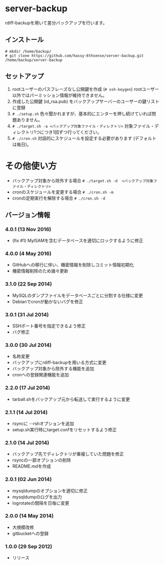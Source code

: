 # server-backup

rdiff-backupを用いて差分バックアップを行います。


## インストール
```
# mkdir /home/backup/
# git clone https://github.com/hassy-6thsense/server-backup.git /home/backup/server-backup
```


## セットアップ

1. rootユーザーのパスフレーズなし公開鍵を作成 (`# ssh-keygen`)
rootユーザー以外ではパーミッション情報が維持できません。
2. 作成した公開鍵 (id_rsa.pub) をバックアップサーバーのユーザーの鍵リストに登録
3. `# ./setup.sh`
色々聞かれますが、基本的にエンターを押し続けていれば問題ありません。
4. `# ./target.sh -a <バックアップ対象ファイル・ディレクトリ>`
対象ファイル・ディレクトリ1つにつき1回ずつ行ってください。
5. `# ./cron.sh`
対話的にスケジュールを設定する必要があります (デフォルトは毎日)。


# その他使い方

- バックアップ対象から除外する場合
`# ./target.sh -d  <バックアップ対象ファイル・ディレクトリ>`
- cronのスケジュールを変更する場合
`# ./cron.sh -m`
- cronの定期実行を解除する場合
`# ./cron.sh -d`


## バージョン情報

### 4.0.1 (13 Nov 2016)
- (fix #1) MyISAMを含むデータベースを適切にロックするように修正

### 4.0.0 (4 May 2016)
- GitHubへの移行に伴い、機密情報を削除しコミット情報初期化
- 機密情報削除のため諸々更新

### 3.1.0 (22 Sep 2014)
- MySQLのダンプファイルをデータベースごとに分割する仕様に変更
- Debianでcronが動かないバグを修正

### 3.0.1 (31 Jul 2014)
- SSHポート番号を指定できるよう修正
- バグ修正

### 3.0.0 (30 Jul 2014)
- 名称変更
- バックアップにrdiff-backupを用いる方式に変更
- バックアップ対象から除外する機能を追加
- cronへの登録関連機能を追加

### 2.2.0 (17 Jul 2014)
- tarball.shをバックアップ元から転送して実行するように変更

### 2.1.1 (14 Jul 2014)
- rsyncに --rshオプションを追加
- setup.sh実行時にtarget.confをリセットするよう修正

### 2.1.0 (14 Jul 2014)
- バックアップ先でディレクトリが重複していた問題を修正
- rsyncの一部オプションの削除
- README.mdを作成

### 2.0.1 (02 Jun 2014)
- mysqldumpのオプションを適切に修正
- mysqldumpのログを出力
- logrotateの間隔を日毎に変更

### 2.0.0 (14 May 2014)
- 大規模改修
- gitbucketへの登録

### 1.0.0 (29 Sep 2012)
- リリース
